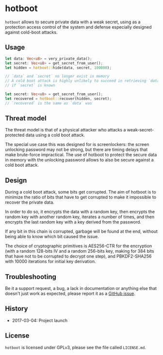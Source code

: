 hotboot
=======

`hotboot` allows to secure private data with a weak secret, using as a
protection access control of the system and defense especially designed against
cold-boot attacks.


Usage
-----

```rust
let data: Vec<u8> = very_private_data();
let secret: Vec<u8> = get_secret_from_user();
let hidden = hotboot::hide(data, secret, 100000);

// `data` and `secret` no longer exist in memory
// A cold boot attack is highly unlikely to succeed in retrieving `data`, even
// if `secret` is known

let secret: Vec<u8> = get_secret_from_user();
let recovered = hotboot::recover(hidden, secret);
// `recovered` is the same as `data` was
```

Threat model
------------

The threat model is that of a physical attacker who attacks a
weak-secret-protected data using a cold boot attack.

The special use case this was designed for is screenlockers: the screen
unlocking password may not be strong, but there are timing delays that make
brute-force impractical. The use of hotboot to protect the secure data in memory
with the unlocking password allows to also be secure against a cold boot attack.


Design
------

During a cold boot attack, some bits get corrupted. The aim of hotboot is to
minimize the ratio of bits that have to get corrupted to make it impossible to
recover the private data.

In order to do so, it encrypts the data with a random key, then encrypts the
random key with another random key, iterates a number of times, and then
encrypts the last random key with a key derived from the password.

If any bit in this chain is corrupted, garbage will be found at the end, without
being able to know which bit caused the issue.

The choice of cryptographic primitives is AES256-CTR for the encryption (with a
random 128-bits IV and a random 256-bits key, making for 384 bits that have not
to be corrupted to decrypt one step), and PBKDF2-SHA256 with 10000 iterations
for initial key derivation.


Troubleshooting
---------------

Be it a support request, a bug, a lack in documentation or anything else that
doesn't just work as expected, please report it as a [GitHub
issue](https://github.com/Ekleog/hotboot/issues/new).


History
-------

 * 2017-03-04: Project launch


License
-------

`hotboot` is licensed under GPLv3, please see the file called `LICENSE.md`.
